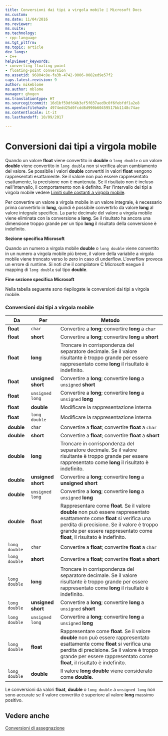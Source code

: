 ```yaml
---
title: Conversioni dai tipi a virgola mobile | Microsoft Docs
ms.custom: 
ms.date: 11/04/2016
ms.reviewer: 
ms.suite: 
ms.technology:
- cpp-language
ms.tgt_pltfrm: 
ms.topic: article
dev_langs:
- C++
helpviewer_keywords:
- converting floating point
- floating-point conversion
ms.assetid: 96804c8e-fa3b-4742-9006-0082ed9e57f2
caps.latest.revision: 9
author: mikeblome
ms.author: mblome
manager: ghogen
ms.translationtype: HT
ms.sourcegitcommit: 16d1bf59dfd4b3ef5f037aed9c0f6febfdf1a2e8
ms.openlocfilehash: 4974edd25d0fcdd8d990b60459517bb1148c74ae
ms.contentlocale: it-it
ms.lasthandoff: 10/09/2017

---
```

# <a name="conversions-from-floating-point-types"></a>Conversioni dai tipi a virgola mobile
Quando un valore **float** viene convertito in **double** o `long double` o un valore **double** viene convertito in `long double` non si verifica alcun cambiamento del valore. Se possibile i valori **double** convertiti in valori **float** vengono rappresentati esattamente. Se il valore non può essere rappresentato esattamente, la precisione non è mantenuta. Se il risultato non è incluso nell'intervallo, il comportamento non è definito. Per l'intervallo dei tipi a virgola mobile vedere [Limiti sulle costanti a virgola mobile](../c-language/limits-on-floating-point-constants.md).  
  
 Per convertire un valore a virgola mobile in un valore integrale, è necessario prima convertirlo in **long**, quindi è possibile convertirlo da valore **long** al valore integrale specifico. La parte decimale del valore a virgola mobile viene eliminata con la conversione a **long**. Se il risultato ha ancora una dimensione troppo grande per un tipo **long** il risultato della conversione è indefinito.  
  
 **Sezione specifica Microsoft**  
  
 Quando un numero a virgola mobile **double** o `long double` viene convertito in un numero a virgola mobile più breve, il valore della variabile a virgola mobile viene troncato verso lo zero in caso di underflow. L'overflow provoca un errore di runtime. Si noti che il compilatore C Microsoft esegue il mapping di `long double` sul tipo **double**.  
  
 **Fine sezione specifica Microsoft**  
  
 Nella tabella seguente sono riepilogate le conversioni dai tipi a virgola mobile.  
  
### <a name="conversions-from-floating-point-types"></a>Conversioni dai tipi a virgola mobile  
  
|Da|Per|Metodo|  
|----------|--------|------------|  
|**float**|`char`|Convertire a **long**; convertire **long** a `char`|  
|**float**|**short**|Convertire a **long**; convertire **long** a **short**|  
|**float**|**long**|Troncare in corrispondenza del separatore decimale. Se il valore risultante è troppo grande per essere rappresentato come **long** il risultato è indefinito.|  
|**float**|**unsigned short**|Convertire a **long**; convertire **long** a `unsigned` **short**|  
|**float**|`unsigned long`|Convertire a **long**; convertire **long** a `unsigned` **long**|  
|**float**|**double**|Modificare la rappresentazione interna|  
|**float**|`long double`|Modificare la rappresentazione interna|  
|**double**|`char`|Convertire a **float**; convertire **float** a `char`|  
|**double**|**short**|Convertire a **float**; convertire **float** a **short**|  
|**double**|**long**|Troncare in corrispondenza del separatore decimale. Se il valore risultante è troppo grande per essere rappresentato come **long** il risultato è indefinito.|  
|**double**|**unsigned short**|Convertire a **long**; convertire **long** a **unsigned short**|  
|**double**|`unsigned long`|Convertire a **long**; convertire **long** a `unsigned` **long**|  
|**double**|**float**|Rappresentare come **float**. Se il valore **double** non può essere rappresentato esattamente come **float** si verifica una perdita di precisione. Se il valore è troppo grande per essere rappresentato come **float**, il risultato è indefinito.|  
|`long double`|`char`|Convertire a **float**; convertire **float** a `char`|  
|`long double`|**short**|Convertire a **float**; convertire **float** a **short**|  
|`long double`|**long**|Troncare in corrispondenza del separatore decimale. Se il valore risultante è troppo grande per essere rappresentato come **long** il risultato è indefinito.|  
|`long double`|**unsigned short**|Convertire a **long**; convertire **long** a `unsigned` **short**|  
|`long double`|`unsigned long`|Convertire a **long**; convertire **long** a `unsigned` **long**|  
|`long double`|**float**|Rappresentare come **float**. Se il valore **double** non può essere rappresentato esattamente come **float** si verifica una perdita di precisione. Se il valore è troppo grande per essere rappresentato come **float**, il risultato è indefinito.|  
|`long double`|**double**|Il valore **long double** viene considerato come **double**.|  
  
 Le conversioni da valori **float**, **double** o `long double` a `unsigned long` non sono accurate se il valore convertito è superiore al valore **long** massimo positivo.  
  
## <a name="see-also"></a>Vedere anche  
 [Conversioni di assegnazione](../c-language/assignment-conversions.md)
